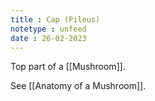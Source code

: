 ```yaml
---
title : Cap (Pileus)
notetype : unfeed
date : 26-02-2023
---
```


Top part of a [[Mushroom]].

See [[Anatomy of a Mushroom]].
